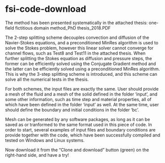 # fsi-code-download
The method has been presented systematically in the attached thesis: one-field fictitious domain method_PhD thesis_2018.PDF

The 2-step splitting scheme decouples convection and diffusion of the Navier-Stokes equations, and a preconditioned MinRes algorithm is used to solve the Stokes problem, however this linear solver cannot converge for channel flows, such as Test8 and Test11 in the attached thesis. When further splitting the Stokes equation as diffusion and pressure steps, the former can be efficiently solved using the Conjugate Gradient method and the latter can be efficiently solved using a preconditioned MinRes algorithm. This is why the 3-step splitting scheme is introduced, and this scheme can solve all the numerical tests in the thesis.

For both schemes, the input files are exactly the same. User should provide a mesh of the fluid and a mesh of the solid defined in the folder ‘input’, and some other information, such as time step and material properties, all of which have been defined in the folder ‘input’ as well. At the same time, user should define the boundary and initial conditions in the folder ‘bc’.

Mesh can be generated by any software packages, as long as it can be saved as or tranformed to the same format used in this piece of code. In order to start, several examples of input files and boundary conditions are provide together with the code, which have been successfully compiled and tested on Windows and Linux systems. 

Now download it from the “Clone and download” button (green) on the right-hand side, and have a try!
